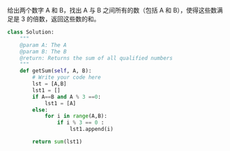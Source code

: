 给出两个数字 A 和 B，找出 A 与 B 之间所有的数（包括 A 和 B），使得这些数满足是 3 的倍数，返回这些数的和。

```python
class Solution:
    """
    @param A: The A
    @param B: The B
    @return: Returns the sum of all qualified numbers
    """
    def getSum(self, A, B):
        # Write your code here
        lst = [A,B]
        lst1 = []
        if A==B and A % 3 ==0:
            lst1 = [A]
        else:
            for i in range(A,B):
                if i % 3 == 0 :
                    lst1.append(i)

        return sum(lst1)
```
